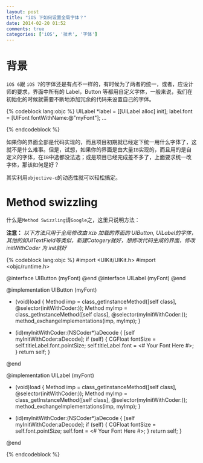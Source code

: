 ```yaml
---
layout: post
title: "iOS 下如何设置全局字体？"
date: 2014-02-20 01:52
comments: true
categories: ['iOS', '技术', '字体']
---
```


# 背景

`iOS 6`跟 `iOS 7`的字体还是有点不一样的，有时候为了两者的统一，或者，应设计师的要求，界面中所有的 Label，Button 等都用自定义字体，一般来说，我们在初始化的时候就需要不断地添加冗余的代码来设置自己的字体。

{% codeblock lang:objc %}
UILabel *label = [[UILabel alloc] init];
label.font = [UIFont fontWithName:@"myFont"];
...

{% endcodeblock %}

如果你的界面全部是代码实现的，而且项目初期就已经定下统一用什么字体了，这就不是什么难事。但是，试想，如果你的界面是由大量`IB`实现的，而且用的是自定义的字体，在`IB`中选都没法选；或是项目已经完成差不多了，上面要求统一改字体，那该如何是好？
<!--more-->
其实利用`objective-c`的动态性就可以轻松搞定。

# Method swizzling

什么是`Method Swizzling`请`Google`之，这里只说明方法：

**注意：** *以下方法只用于全局修改由 `Xib` 加载的界面的 UIButton, UILabel的字体，其他的如UITextField等类似，新建Catogery就好，想修改代码生成的界面，修改 initWithCoder 为 init就好*

{% codeblock lang:objc %}
#import <UIKit/UIKit.h>
#import <objc/runtime.h>

@interface UIButton (myFont) @end
@interface UILabel (myFont) @end

@implementation UIButton (myFont)

+ (void)load
{
    Method imp = class_getInstanceMethod([self class], @selector(initWithCoder:));
    Method myImp = class_getInstanceMethod([self class], @selector(myInitWithCoder:));
    method_exchangeImplementations(imp, myImp);
}

- (id)myInitWithCoder:(NSCoder*)aDecode
{
    [self myInitWithCoder:aDecode];
    if (self) {
        CGFloat fontSize = self.titleLabel.font.pointSize;
        self.titleLabel.font = <# Your Font Here #>;
    }
    return self;
}

@end

@implementation UILabel (myFont)

+ (void)load
{
    Method imp = class_getInstanceMethod([self class], @selector(initWithCoder:));
    Method myImp = class_getInstanceMethod([self class], @selector(myInitWithCoder:));
    method_exchangeImplementations(imp, myImp);
}

- (id)myInitWithCoder:(NSCoder*)aDecode
{
    [self myInitWithCoder:aDecode];
    if (self) {
        CGFloat fontSize = self.font.pointSize;
        self.font = <# Your Font Here #>;
    }
    return self;
}

@end

{% endcodeblock %}